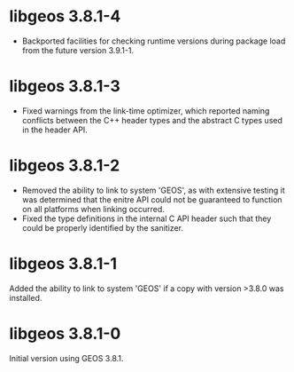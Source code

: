 # libgeos 3.8.1-4

* Backported facilities for checking runtime versions during package
  load from the future version 3.9.1-1.

# libgeos 3.8.1-3

* Fixed warnings from the link-time optimizer, which reported naming 
  conflicts between the C++ header types and the abstract C types 
  used in the header API.

# libgeos 3.8.1-2

* Removed the ability to link to system 'GEOS', as with extensive testing
  it was determined that the enitre API could not be guaranteed to function
  on all platforms when linking occurred.
* Fixed the type definitions in the internal C API header such that they
  could be properly identified by the sanitizer.

# libgeos 3.8.1-1

Added the ability to link to system 'GEOS' if a copy with version >3.8.0
was installed.


# libgeos 3.8.1-0

Initial version using GEOS 3.8.1.
